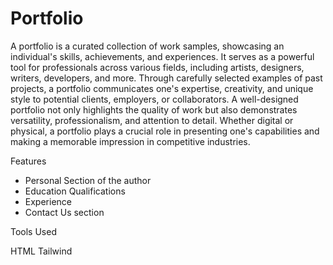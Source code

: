 # Portfolio

A portfolio is a curated collection of work samples, showcasing an individual's skills, achievements, and experiences. It serves as a powerful tool for professionals across various fields, including artists, designers, writers, developers, and more. Through carefully selected examples of past projects, a portfolio communicates one's expertise, creativity, and unique style to potential clients, employers, or collaborators. A well-designed portfolio not only highlights the quality of work but also demonstrates versatility, professionalism, and attention to detail. Whether digital or physical, a portfolio plays a crucial role in presenting one's capabilities and making a memorable impression in competitive industries.

Features

- Personal Section of the author
- Education Qualifications
- Experience
- Contact Us section

Tools Used

HTML
Tailwind
